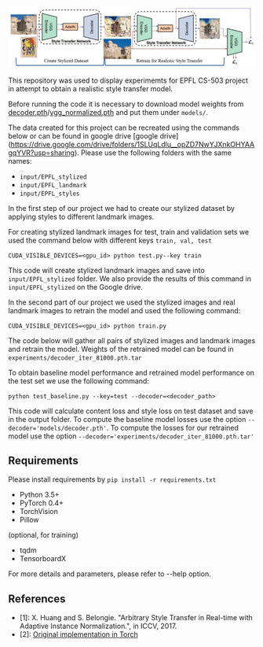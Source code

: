 ![Model architecture](model.jpg)

This repository was used to display experimemts for EPFL CS-503 project in attempt to obtain a realistic style transfer model.

Before running the code it is necessary to download model weights from [decoder.pth](https://drive.google.com/file/d/1bMfhMMwPeXnYSQI6cDWElSZxOxc6aVyr/view?usp=sharing)/[vgg_normalized.pth](https://drive.google.com/file/d/1EpkBA2K2eYILDSyPTt0fztz59UjAIpZU/view?usp=sharing) and put them under `models/`.

The data created for this project can be recreated using the commands below or can be found in google drive [google drive]
(https://drive.google.com/drive/folders/1SLUqLdlu__opZD7NwYJXnkOHYAAgqYVR?usp=sharing). Please use the following folders with the same names:
- ```input/EPFL_stylized```
- ```input/EPFL_landmark```
- ```input/EPFL_styles```

In the first step of our project we had to create our stylized dataset by applying styles to different landmark images.

For creating stylized landmark images for test, train and validation sets we used the command below with different keys ```train, val, test ```
```
CUDA_VISIBLE_DEVICES=<gpu_id> python test.py--key train
```
This code will create stylized landmark images and save into ```input/EPFL_stylized``` folder. We also provide the results of this command in ```input/EPFL_stylized``` on the Google drive.

In the second part of our project we used the stylized images and real landmark images to retrain the model and used the following command:
```
CUDA_VISIBLE_DEVICES=<gpu_id> python train.py 
```
The code below will gather all pairs of stylized images and  landmark images and retrain the model. Weights of the retrained model can be found in ```experiments/decoder_iter_81000.pth.tar```

To obtain baseline model performance and retrained model performance on the test set we use the following command:

```
python test_baseline.py --key=test --decoder=<decoder_path>
```

This code will calculate content loss and style loss on test dataset and save in the output folder. To compute the baseline model losses use the option ```--decoder='models/decoder.pth'```. To compute the losses for our retrained model use the option ```--decoder='experiments/decoder_iter_81000.pth.tar'```

## Requirements
Please install requirements by `pip install -r requirements.txt`

- Python 3.5+
- PyTorch 0.4+
- TorchVision
- Pillow

(optional, for training)
- tqdm
- TensorboardX





For more details and parameters, please refer to --help option.

## References
- [1]: X. Huang and S. Belongie. "Arbitrary Style Transfer in Real-time with Adaptive Instance Normalization.", in ICCV, 2017.
- [2]: [Original implementation in Torch](https://github.com/xunhuang1995/AdaIN-style)
